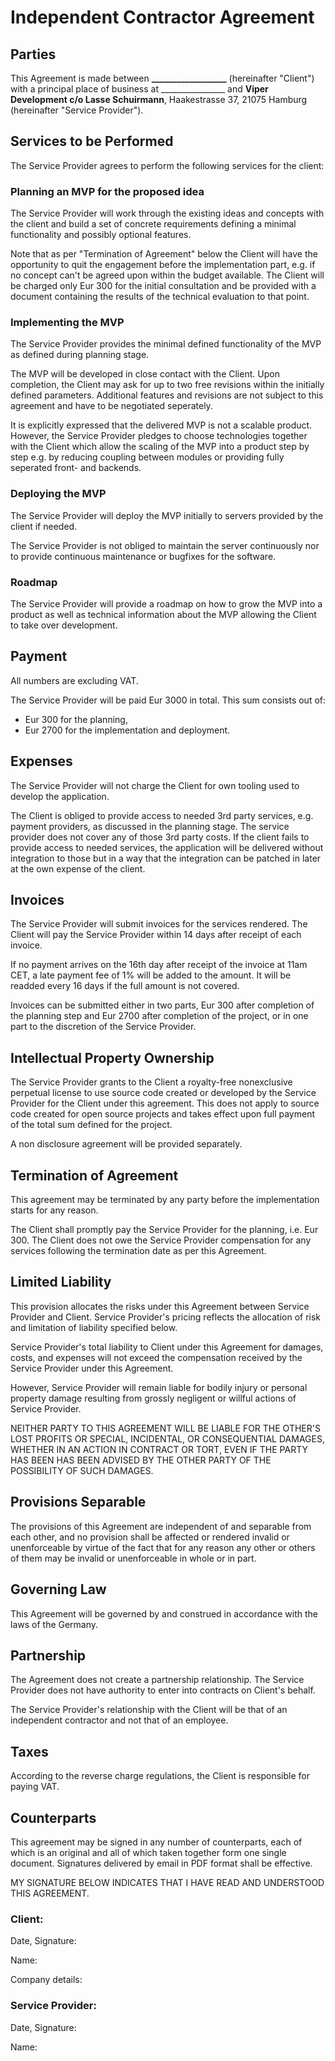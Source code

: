 # Independent Contractor Agreement

## Parties

This Agreement is made between **__________________** (hereinafter "Client")
with a principal place of business at ________________ and
**Viper Development c/o Lasse Schuirmann**, Haakestrasse 37, 21075 Hamburg
(hereinafter "Service Provider").

## Services to be Performed

The Service Provider agrees to perform the following services for the client:

### Planning an MVP for the proposed idea

The Service Provider will work through the existing ideas and concepts with
the client and build a set of concrete requirements defining a minimal
functionality and possibly optional features.

Note that as per "Termination of Agreement" below the Client will have the
opportunity to quit the engagement before the implementation part, e.g. if
no concept can't be agreed upon within the budget available. The Client will
be charged only Eur 300 for the initial consultation and be provided with a
document containing the results of the technical evaluation to that point.

### Implementing the MVP

The Service Provider provides the minimal defined functionality of the MVP
as defined during planning stage.

The MVP will be developed in close contact with the Client. Upon completion,
the Client may ask for up to two free revisions within the initially defined
parameters. Additional features and revisions are not subject to this agreement
and have to be negotiated seperately.

It is explicitly expressed that the delivered MVP is not a scalable product.
However, the Service Provider pledges to choose technologies together with the
Client which allow the scaling of the MVP into a product step by step e.g. by
reducing coupling between modules or providing fully seperated front- and
backends.

### Deploying the MVP

The Service Provider will deploy the MVP initially to servers provided by
the client if needed.

The Service Provider is not obliged to maintain the server continuously nor to
provide continuous maintenance or bugfixes for the software.

### Roadmap

The Service Provider will provide a roadmap on how to grow the MVP into a
product as well as technical information about the MVP allowing the Client
to take over development.

## Payment

All numbers are excluding VAT.

The Service Provider will be paid Eur 3000 in total. This sum consists out of:

- Eur 300 for the planning,
- Eur 2700 for the implementation and deployment.

## Expenses

The Service Provider will not charge the Client for own tooling used to develop
the application.

The Client is obliged to provide access to needed 3rd party services, e.g.
payment providers, as discussed in the planning stage. The service provider
does not cover any of those 3rd party costs. If the client fails to provide
access to needed services, the application will be delivered without
integration to those but in a way that the integration can be patched in later
at the own expense of the client.

## Invoices

The Service Provider will submit invoices for the services rendered. The Client
will pay the Service Provider within 14 days after receipt of each invoice.

If no payment arrives on the 16th day after receipt of the invoice at 11am CET,
a late payment fee of 1% will be added to the amount. It will be readded every
16 days if the full amount is not covered.

Invoices can be submitted either in two parts, Eur 300 after completion of the
planning step and Eur 2700 after completion of the project, or in one part to
the discretion of the Service Provider.

## Intellectual Property Ownership

The Service Provider grants to the Client a royalty-free nonexclusive perpetual
license to use source code created or developed by the Service Provider for the
Client under this agreement. This does not apply to source code created for
open source projects and takes effect upon full payment of the total sum
defined for the project.

A non disclosure agreement will be provided separately.

## Termination of Agreement

This agreement may be terminated by any party before the implementation starts
for any reason.

The Client shall promptly pay the Service Provider for the planning, i.e.
Eur 300. The Client does not owe the Service Provider compensation for any
services following the termination date as per this Agreement.

## Limited Liability

This provision allocates the risks under this Agreement between Service Provider
and Client. Service Provider's pricing reflects the allocation of risk and
limitation of liability specified below.

Service Provider's total liability to Client under this Agreement for damages,
costs, and expenses will not exceed the compensation received by the Service
Provider under this Agreement.

However, Service Provider will remain liable for bodily injury or personal
property damage resulting from grossly negligent or willful actions of
Service Provider.

NEITHER PARTY TO THIS AGREEMENT WILL BE LIABLE FOR THE OTHER'S LOST
PROFITS OR SPECIAL, INCIDENTAL, OR CONSEQUENTIAL DAMAGES, WHETHER IN
AN ACTION IN CONTRACT OR TORT, EVEN IF THE PARTY HAS BEEN HAS BEEN
ADVISED BY THE OTHER PARTY OF THE POSSIBILITY OF SUCH DAMAGES.

## Provisions Separable

The provisions of this Agreement are independent of and separable from each
other, and no provision shall be affected or rendered invalid or unenforceable
by virtue of the fact that for any reason any other or others of them may be
invalid or unenforceable in whole or in part.

## Governing Law

This Agreement will be governed by and construed in accordance with the laws of
the Germany.

## Partnership

The Agreement does not create a partnership relationship. The Service Provider
does not have authority to enter into contracts on Client's behalf.

The Service Provider's relationship with the Client will be that of an
independent contractor and not that of an employee.

## Taxes

According to the reverse charge regulations, the Client is responsible for
paying VAT.

## Counterparts

This agreement may be signed in any number of counterparts, each of which is an
original and all of which taken together form one single document. Signatures
delivered by email in PDF format shall be effective.

MY SIGNATURE BELOW INDICATES THAT I HAVE READ AND UNDERSTOOD THIS AGREEMENT.

### Client:

Date, Signature:

Name:

Company details:

### Service Provider:

Date, Signature:

Name:
